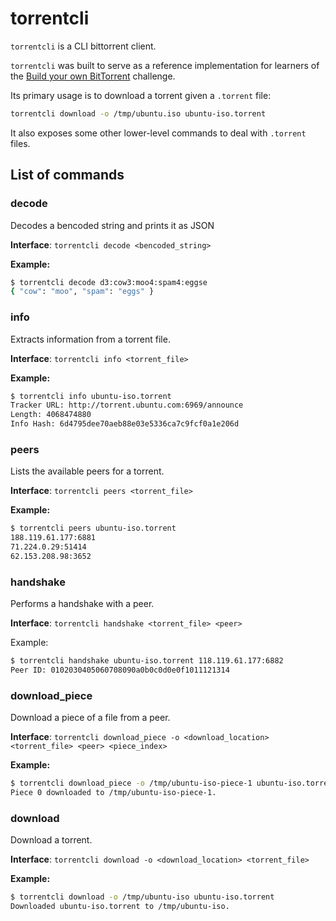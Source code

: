 # torrentcli

`torrentcli` is a CLI bittorrent client.

`torrentcli` was built to serve as a reference implementation for learners of the [Build your own BitTorrent](https://app.codecrafters.io/courses/bittorrent/overview) challenge.

Its primary usage is to download a torrent given a `.torrent` file:

```bash
torrentcli download -o /tmp/ubuntu.iso ubuntu-iso.torrent
```

It also exposes some other lower-level commands to deal with `.torrent` files.

## List of commands

### decode

Decodes a bencoded string and prints it as JSON

**Interface**: `torrentcli decode <bencoded_string>`

**Example:**

```bash
$ torrentcli decode d3:cow3:moo4:spam4:eggse
{ "cow": "moo", "spam": "eggs" }
```

### info

Extracts information from a torrent file.

**Interface**: `torrentcli info <torrent_file>`

**Example:**

```bash
$ torrentcli info ubuntu-iso.torrent
Tracker URL: http://torrent.ubuntu.com:6969/announce
Length: 4068474880
Info Hash: 6d4795dee70aeb88e03e5336ca7c9fcf0a1e206d
```

### peers

Lists the available peers for a torrent.

**Interface**: `torrentcli peers <torrent_file>`

**Example:**

```bash
$ torrentcli peers ubuntu-iso.torrent
188.119.61.177:6881
71.224.0.29:51414
62.153.208.98:3652
```

### handshake

Performs a handshake with a peer.

**Interface**: `torrentcli handshake <torrent_file> <peer>`

Example:

```bash
$ torrentcli handshake ubuntu-iso.torrent 118.119.61.177:6882
Peer ID: 0102030405060708090a0b0c0d0e0f1011121314
```

### download_piece

Download a piece of a file from a peer.

**Interface**: `torrentcli download_piece -o <download_location> <torrent_file> <peer> <piece_index>`

**Example:**

```bash
$ torrentcli download_piece -o /tmp/ubuntu-iso-piece-1 ubuntu-iso.torrent 118.119.61.117:6882 0
Piece 0 downloaded to /tmp/ubuntu-iso-piece-1.
```

### download

Download a torrent.

**Interface**: `torrentcli download -o <download_location> <torrent_file>`

**Example:**

```bash
$ torrentcli download -o /tmp/ubuntu-iso ubuntu-iso.torrent
Downloaded ubuntu-iso.torrent to /tmp/ubuntu-iso.
```
